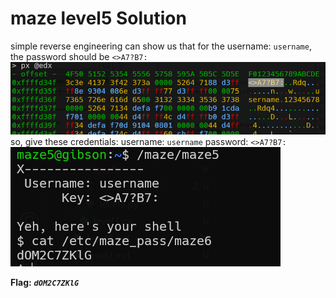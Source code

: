 # maze level5 Solution

simple reverse engineering can show us that for the username: `username`, the password should be `<>A7?B7:`
![image](./images/level5_1.png)
so, give these credentials:
username: `username`
password: `<>A7?B7:`
![image](./images/level5_2.png)

**Flag:** ***`dOM2C7ZKlG`*** 
